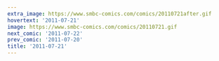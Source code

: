 ```yaml
---
extra_image: https://www.smbc-comics.com/comics/20110721after.gif
hovertext: '2011-07-21'
image: https://www.smbc-comics.com/comics/20110721.gif
next_comic: '2011-07-22'
prev_comic: '2011-07-20'
title: '2011-07-21'
---
```


